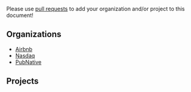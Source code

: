 Please use [pull requests](https://github.com/airbnb/airpal/pull/new/master) to add your organization and/or project to this document!

Organizations
----------
 - [Airbnb](https://github.com/airbnb)
 - [Nasdaq](https://github.com/nasdaq)
 - [PubNative](https://github.com/pubnative)

Projects
----------
